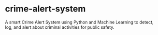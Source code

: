 # crime-alert-system
A smart Crime Alert System using Python and Machine Learning to detect, log, and alert about criminal activities for public safety.
